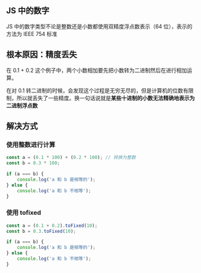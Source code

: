 
## JS 中的数字

JS 中的数字类型不论是整数还是小数都使用双精度浮点数表示（64 位），表示的方法为 IEEE 754 标准

## 根本原因：精度丢失

在 0.1 + 0.2 这个例子中，两个小数相加要先把小数转为二进制然后在进行相加运算。

在对 0.1 转二进制的时候，会发现这个过程是无穷无尽的，但是计算机的位数有限制，所以就丢失了一些精度。换一句话说就是**某些十进制的小数无法精确地表示为二进制浮点数**

## 解决方式

### 使用整数进行计算

```js
const a = (0.1 * 100) + (0.2 * 100); // 转换为整数
const b = 0.3 * 100;

if (a === b) {
    console.log('a 和 b 是相等的');
} else {
    console.log('a 和 b 不相等');
}
```

### 使用 tofixed

```js
const a = (0.1 + 0.2).toFixed(10);
const b = 0.3.toFixed(10);

if (a === b) {
    console.log('a 和 b 是相等的');
} else {
    console.log('a 和 b 不相等');
}
```